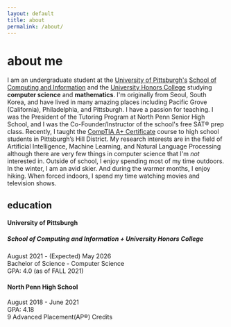 ```yaml
---
layout: default
title: about
permalink: /about/
---
```

# about me
I am an undergraduate student at the [University of Pittsburgh's](https://pitt.edu) [School of Computing and Information](https://sci.pitt.edu) and the [University Honors College](https://www.honorscollege.pitt.edu/) studying **computer science** and **mathematics**. I'm originally from Seoul, South Korea, and have lived in many amazing places including Pacific Grove (California), Philadelphia, and Pittsburgh. I have a passion for teaching. I was the President of the Tutoring Program at North Penn Senior High School, and I was the Co-Founder/Instructor of the school's free SAT® prep class. Recently, I taught the [CompTIA A+ Certificate](https://www.comptia.org/certifications/a) course to high school students in Pittsburgh’s Hill District. My research interests are in the field of Artificial Intelligence, Machine Learning, and Natural Language Processing although there are very few things in computer science that I'm _not_ interested in. Outside of school, I enjoy spending most of my time outdoors. In the winter, I am an avid skier. And during the warmer months, I enjoy hiking. When forced indoors, I spend my time watching movies and television shows.
## education
<div class="p-3 w-100">
  <h4 class="mb-0">University of Pittsburgh</h4>
  <h5 class="mb-0">School of Computing and Information + University Honors College</h5>
  <p>August 2021 - (Expected) May 2026 <br> Bachelor of Science - Computer Science <br>GPA: 4.0 (as of FALL 2021) </p>
</div>
<div class="p-3 w-100">
  <h4 class="mb-0">North Penn High School</h4>
  <p>August 2018 - June 2021
      <br>GPA: 4.18 <br>9 Advanced Placement(AP®) Credits
  </p>
</div>